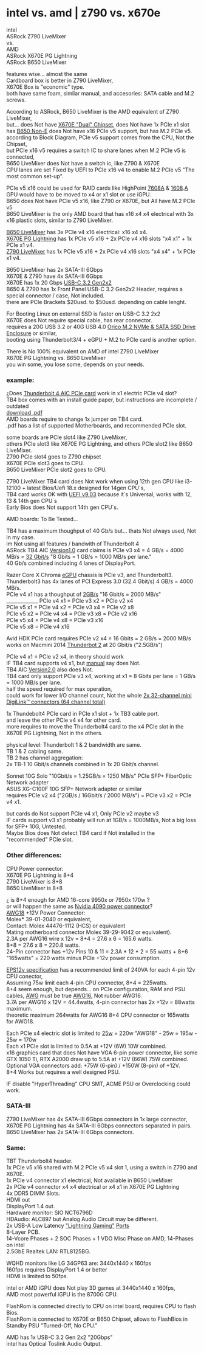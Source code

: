 # intel vs. amd | z790 vs. x670e

intel </br>
ASRock Z790 LiveMixer </br>
vs. </br>
AMD </br>
ASRock X670E PG Lightning </br>
ASRock B650 LiveMixer </br>

features wise... almost the same </br>
Cardboard box is better in Z790 LiveMixer, </br>
X670E Box is "economic" type. </br>
both have same foam, similar manual, and accesories: SATA cable and M.2 screws. </br>

According to ASRock, B650 LiveMixer is the AMD equivalent of Z790 LiveMixer, </br>
but... does Not have [X670E "Dual" Chipset](https://www.digitalcitizen.life/x670e-x670-b650e-b650-chipsets/), does Not have 1x PCIe x1 slot </br>
has [B650 Non-E](https://www.digitalcitizen.life/x670e-x670-b650e-b650-chipsets/) does Not have x16 PCIe v5 support, but has M.2 PCIe v5. </br>
according to Block Diagram, PCIe v5 support comes from the CPU, Not the Chipset, </br>
but PCIe x16 v5 requires a switch IC to share lanes when M.2 PCIe v5 is connected, </br>
B650 LiveMixer does Not have a switch ic, like Z790 & X670E </br>
CPU lanes are set Fixed by UEFI to PCIe x16 v4 to enable M.2 PCIe v5 "The most common set-up". </br>

PCIe v5 x16 could be used for RAID cards like HighPoint [7608A](https://www.youtube.com/watch?v=IrsV-7knzME) & [1608](https://www.youtube.com/watch?v=suFHJYd_kks).[A](https://www.youtube.com/watch?v=dq8XnVIVJ_g) </br>
GPU would have to be moved to x4 or x1 slot or use iGPU. </br>
B650 does Not have PCIe v5 x16, like Z790 or X670E, but All have M.2 PCIe v5 </br>
B650 LiveMixer is the only AMD board that has x16 x4 x4 electrical with 3x x16 plastic slots, similar to Z790 LiveMixer. </br>

[B650 LiveMixer](https://www.asrock.com/mb/AMD/B650%20LiveMixer/Specification.us.asp) has 3x PCIe v4 x16 electrical: x16 x4 x4. </br>
[X670E PG Lightning](https://pg.asrock.com/MB/AMD/X670E%20PG%20Lightning/index.asp) has 1x PCIe v5 x16 + 2x PCIe v4 x16 slots "x4 x1" + 1x PCIe x1 v4. </br>
[Z790 LiveMixer](https://www.asrock.com/mb/Intel/Z790%20LiveMixer/Specification.asp) has 1x PCIe v5 x16 + 2x PCIe v4 x16 slots "x4 x4" + 1x PCIe x1 v4. </br>

B650 LiveMixer has 2x SATA-III 6Gbps </br>
X670E & Z790 have 4x SATA-III 6Gbps </br>
X670E has 1x 20 Gbps [USB-C 3.2 Gen2x2](https://en.wikipedia.org/wiki/USB_3.0#USB_3.2) </br>
B650 & Z790 has 1x Front Panel USB-C 3.2 Gen2x2 Header, requires a special connector / case, Not included. </br>
there are PCIe Brackets $20usd. to $50usd. depending on cable lenght. </br>

For Booting Linux on external SSD is faster on USB-C 3.2 2x2 </br> 
X670E does Not require special cable, has rear connector. </br>
requires a 20G USB 3.2 or 40G USB 4.0 [Orico M.2 NVMe & SATA SSD Drive Enclosure](https://www.orico.cc/us/product/subcategory/115.html) or similar, </br>
booting using Thunderbolt3/4 + eGPU + M.2 to PCIe card is another option. </br>

There is No 100% equivalent on AMD of intel Z790 LiveMixer </br>
X670E PG Lightning vs. B650 LiveMixer </br>
you win some, you lose some, depends on your needs. </br>

### example: </br>

¿Does [Thunderbolt 4 AIC PCIe card](https://www.asrock.com/mb/spec/product.asp?Model=Thunderbolt%204%20AIC) work in x1 electric PCIe v4 slot? </br>
TB4 box comes with an install guide paper, but instructions are incomplete / outdated </br>
[download .pdf](https://download.asrock.com/Manual/Thunderbolt%204%20AIC.pdf) </br>
AMD boards require to change 1x jumper on TB4 card. </br>
.pdf has a list of supported Motherboards, and recommended PCIe slot. </br>

some boards are PCIe slot4 like Z790 LiveMixer, </br>
others PCIe slot3 like X670E PG Lightning, and others PCIe slot2 like B650 LiveMixer. </br>
Z790 PCIe slot4 goes to Z790 chipset </br>
X670E PCIe slot3 goes to CPU. </br>
B650 LiveMixer PCIe slot2 goes to CPU. </br>

Z790 LiveMixer TB4 card does Not work when using 12th gen CPU like i3-12100 + latest Bios/Uefi 18.x designed for 14gen CPU´s, </br>
TB4 card works OK with [UEFI v9.03](https://www.asrock.com/mb/Intel/Z790%20LiveMixer/Specification.asp#BIOS) because it´s Universal, works with 12, 13 & 14th gen CPU´s </br>
Early Bios does Not support 14th gen CPU´s. </br>

AMD boards: To Be Tested... </br>

TB4 has a maximum thoughput of 40 Gb/s but... thats Not always used, Not in my case. </br>
im Not using all features / bandwith of Thunderbolt 4 </br>
ASRock TB4 AIC [Version1.0](https://www.asrock.com/mb/spec/product.asp?Model=Thunderbolt%204%20AIC) card claims is PCIe v3 x4 = 4 GB/s = 4000 MB/s = [32 Gbit/s](https://en.wikipedia.org/wiki/Thunderbolt_(interface)#Thunderbolt_3) "8 Gbits = 1 GB/s = 1000 MB/s per lane." </br>
40 Gb/s combined including 4 lanes of DisplayPort. </br>

Razer Core X Chroma [eGPU](https://egpu.io/best-egpu-buyers-guide/) chassis is PCIe v3, and Thunderbolt3. </br>
Thunderbolt3 has 4x lanes of PCI Express 3.0 (32.4 Gbit/s) 4 GB/s = 4000 MB/s. </br>
PCIe v4 x1 has a thoughput of [2GB/s](https://en.wikipedia.org/wiki/PCI_Express#Comparison_table) "16 Gbit/s = 2000 MB/s" </br>
_____________ PCIe v4 x1 = PCIe v3 x2 = PCIe v2 x4 </br>
PCIe v5 x1 = PCIe v4 x2 = PCIe v3 x4 = PCIe v2 x8 </br>
PCIe v5 x2 = PCIe v4 x4 = PCIe v3 x8 = PCIe v2 x16 </br>
PCIe v5 x4 = PCIe v4 x8 = PCIe v3 x16 </br>
PCIe v5 x8 = PCIe v4 x16 </br>

Avid HDX PCIe card requires PCIe v2 x4 = 16 Gbits = 2 GB/s = 2000 MB/s </br>
works on Macmini 2014 [Thunderbot 2](https://en.wikipedia.org/wiki/Thunderbolt_(interface)#Thunderbolt_2) at 20 Gbit/s ("2.5GB/s") </br>

PCIe v4 x1 = PCIe v2 x4, in theory should work </br>
IF TB4 card supports v4 x1, but [manual](https://www.asrock.com/mb/spec/product.asp?Model=Thunderbolt%204%20AIC#Manual) say does Not. </br>
TB4 AIC [Version2.0](https://www.asrock.com/mb/spec/product.asp?Model=Thunderbolt%204%20AIC%20R2.0#Support) also does Not. </br>
TB4 card only support PCIe v3 x4, working at x1 = 8 Gbits per lane = 1 GB/s = 1000 MB/s per lane. </br>
half the speed required for max operation, </br>
could work for lower I/O channel count, Not the whole [2x 32-channel mini DigiLink™ connectors (64 channel total)](https://cdn-www.avid.com/-/media/avid/files/products-pdf/carbon/pro-tools-carbon-vs-hdx-mtrx-studio-bundle-comparison.pdf) </br>

1x Thundebolt4 PCIe card in PCIe x1 slot + 1x TB3 cable port. </br>
and leave the other PCIe v4 x4 for other card. </br>
more requires to move the Thunderbolt4 card to the x4 PCIe slot in the X670E PG Lightning, Not in the others. </br>

physical level: Thunderbolt 1 & 2 bandwidth are same. </br>
TB 1 & 2 cabling same. </br>
TB 2 has channel aggregation: </br>
2x TB-1 10 Gbit/s channels combined in 1x 20 Gbit/s channel. </br>

Sonnet 10G Solo "10Gbit/s = 1.25GB/s = 1250 MB/s" PCIe SFP+ FiberOptic Network adapter </br>
ASUS XG-C100F 10G SFP+ Network adapter or similar </br>
requires PCIe v2 x4 ("2GB/s / 16Gbit/s / 2000 MB/s") = PCIe v3 x2 = PCIe v4 x1. </br>

but cards do Not support PCIe v4 x1, Only PCIe v2 maybe v3 </br>
IF cards support v3 x1 probably will run at 1GB/s = 1000MB/s, Not a big loss for SFP+ 10G, Untested. </br>
Maybe Bios does Not detect TB4 card if Not installed in the "recommended" PCIe slot. </br>

### Other differences: </br>

CPU Power connector: </br>
X670E PG Lightning is 8+4 </br>
Z790 LiveMixer is 8+8 </br>
B650 LiveMixer is 8+8 </br>

¿ is 8+4 enough for AMD 16-core 9950x or 7950x 170w ? </br>
or will happen the same as [Nvidia 4090 power connector](https://en.wikipedia.org/wiki/16-pin_12VHPWR_connector#Reliability_and_design_changes)? </br>
[AWG18](https://www.powerstream.com/Wire_Size.htm) +12V Power Connector: </br>
Molex* 39-01-2040 or equivalent, </br>
Contact: Molex 44476-1112 (HCS) or equivalent </br>
Mating motherboard connector Molex 39-29-9042 or equivalent). </br>
2.3A per AWG16 wire x 12v = 8+4 = 27.6 x 6 = 165.6 watts. </br>
8+8 = 27.6 x 8 = 220.8 watts. </br>
24-Pin connector has +12v Pins 10 & 11 = 2.3A * 12 * 2 = 55 watts + 8+6 "165watts" = 220 watts minus PCIe +12v power consumption. </br>

[EPS12v specification](https://web.archive.org/web/20201205140420/http://www.enermax.cn/enermax_pdf/EPS12V%20Spec2_92.pdf) has a recommended limit of 240VA for each 4-pin 12v CPU conector, </br>
Assuming 75w limit each 4-pin CPU connector, 8+4 = 225watts. </br>
8+4 seem enough, but depends... on PCIe configuration, RAM and PSU cables, [AWG](https://www.powerstream.com/Wire_Size.htm) must be true [AWG16](https://www.powerstream.com/Wire_Size.htm), Not rubber AWG16. </br>
3.7A per AWG16 x 12V = 44.4watts, 4-pin connector has 2x +12v = 88watts maximum. </br>
theoretic maximum 264watts for AWG16 8+4 CPU connector or 165watts for AWG18. </br>

Each PCIe x4 electric slot is limited to [25w](https://en.wikipedia.org/wiki/PCI_Express#Power) = 220w "AWG18" - 25w = 195w - 25w = 170w </br>
Each x1 PCIe slot is limited to 0.5A at +12V (6W) 10W combined. </br>
x16 graphics card that does Not have VGA 6-pin power connector, like some GTX 1050 Ti, RTX A2000 draw up to 5.5A at +12V (66W) 75W combined. </br>
Optional VGA connectors add: +75W (6-pin) / +150W (8-pin) of +12V. </br>
8+4 Works but requires a well designed PSU. </br>

IF disable "HyperThreading" CPU SMT, ACME PSU or Overclocking could work. </br>

### SATA-III

Z790 LiveMixer has 4x SATA-III 6Gbps connectors in 1x large connector, </br>
X670E PG Lightning has 4x SATA-III 6Gbps connectors separated in pairs. </br>
B650 LiveMixer has 2x SATA-III 6Gbps connectors. </br>

### Same: </br>

TBT Thunderbolt4 header. </br>
1x PCIe v5 x16 shared with M.2 PCIe v5 x4 slot 1, using a switch in Z790 and X670E. </br>
1x PCIe v4 connector x1 electrical, Not available in B650 LiveMixer </br>
2x PCIe v4 connector x4 x4 electrical or x4 x1 in X670E PG Lightning </br>
4x DDR5 DIMM Slots. </br>
HDMI out </br>
DisplayPort 1.4 out. </br>
Hardware monitor: SIO NCT6796D </br>
HDAudio: ALC897 but Analog Audio Circuit may be different. </br>
2x USB-A Low Latency ["Lightning Gaming"](https://www.asrock.com/microsite/2022EmbraceTheFuture/single-post8.html) [Ports](https://www.asrock.com/microsite/2021EmbraceTheFuture/single-post3.html) </br> 
8-Layer PCB. </br>
14-Vcore Phases + 2 SOC Phases + 1 VDO Misc Phase on AMD, 14-Phases on intel</br>
2.5GbE Realtek LAN: RTL8125BG. </br>

WQHD monitors like LG 34GP63 are: 3440x1440 x 160fps </br>
160fps requires DisplayPort 1.4 or better </br>
HDMI is limited to 50fps. </br>

intel or AMD iGPU does Not play 3D games at 3440x1440 x 160fps, </br>
AMD most powerful iGPU is the 8700G CPU. </br>

FlashRom is connected directly to CPU on intel board, requires CPU to flash Bios. </br>
FlashRom is connected to X670E or B650 Chipset, allows to FlashBios in Standby PSU "Turned-Off, No CPU." </br>

AMD has 1x USB-C 3.2 Gen 2x2 "20Gbps" </br>
intel has Optical Toslink Audio Output.  </br>

